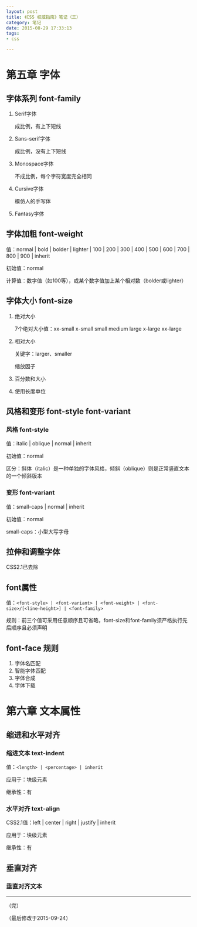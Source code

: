 ```yaml
---
layout: post
title: 《CSS 权威指南》笔记（三）
category: 笔记
date: 2015-08-29 17:33:13
tags: 
- css

---
```


# 第五章 字体

## 字体系列 font-family

1. Serif字体

	成比例，有上下短线
	
2. Sans-serif字体

	成比例，没有上下短线

3. Monospace字体

	不成比例，每个字符宽度完全相同

4. Cursive字体

	模仿人的手写体

5. Fantasy字体

## 字体加粗 font-weight

值：normal | bold | bolder | lighter | 100 | 200 | 300 | 400 | 500 | 600 | 700 | 800 | 900 | inherit

初始值：normal

计算值：数字值（如100等），或某个数字值加上某个相对数（bolder或lighter）

## 字体大小 font-size

1. 绝对大小

	7个绝对大小值：xx-small x-small small medium large x-large xx-large
	

2. 相对大小

	关键字：larger、smaller
	
	缩放因子
	
3. 百分数和大小

4. 使用长度单位

## 风格和变形 font-style font-variant

### 风格 font-style


值：italic | oblique | normal | inherit

初始值：normal

区分：斜体（italic）是一种单独的字体风格，倾斜（oblique）则是正常竖直文本的一个倾斜版本

### 变形 font-variant

值：small-caps | normal | inherit

初始值：normal

small-caps：小型大写字母

## 拉伸和调整字体

CSS2.1已去除

## font属性

值：`<font-style> | <font-variant> | <font-weight> | <font-size>/[<line-height>] | <font-family>`

规则：前三个值可采用任意顺序且可省略，font-size和font-family须严格执行先后顺序且必须声明

## font-face 规则

1. 字体名匹配
2. 智能字体匹配
3. 字体合成
4. 字体下载

# 第六章 文本属性

## 缩进和水平对齐

### 缩进文本 text-indent

值：`<length> | <percentage> | inherit`

应用于：块级元素

继承性：有

### 水平对齐 text-align

CSS2.1值：left | center | right | justify | inherit

应用于：块级元素

继承性：有

## 垂直对齐

### 垂直对齐文本


---

（完）

（最后修改于2015-09-24）


